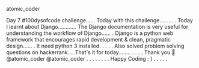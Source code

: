 atomic_coder

Day 7 #100dysofcode challenge......
Today with this challenge.........
.
Today I learnt about Django............
The Django documentation is very useful for understanding the workflow of Django......
.
Django is a python web framework that encourages rapid development & clean, pragmatic design......
.
It need python 3 installed.
.
.
.
.
Also solved problem solving questions on hackerrank.....That's it for today........
.
.
.
.
Thank you 🤗
@atomic_coder
@atomic_coder
.
.
.
.
.
.
.
.
Happy Coding : )
.
.
.
.
.